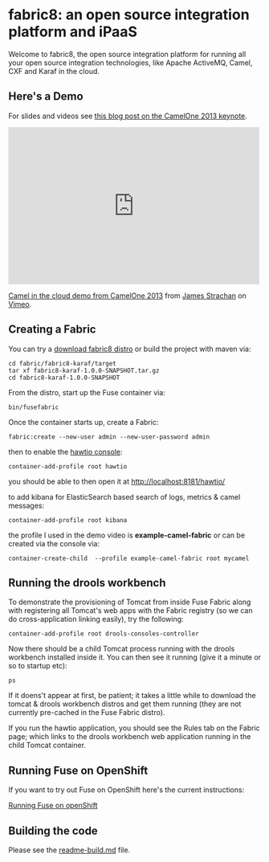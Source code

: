fabric8: an open source integration platform and iPaaS
======================================================

Welcome to fabric8, the open source integration platform for running all your open source integration technologies, like Apache ActiveMQ, Camel, CXF and Karaf in the cloud.

Here's a Demo
--------------

For slides and videos see [this blog post on the CamelOne 2013 keynote](http://macstrac.blogspot.com/2013/06/introducing-apache-camel-based-open.html).

<iframe src="http://player.vimeo.com/video/68126320" width="500" height="313" frameborder="0" webkitAllowFullScreen mozallowfullscreen allowFullScreen></iframe> <p><a href="http://vimeo.com/68126320">Camel in the cloud demo from CamelOne 2013</a> from <a href="http://vimeo.com/user18878300">James Strachan</a> on <a href="http://vimeo.com">Vimeo</a>.</p>

Creating a Fabric
-----------------

You can try a [download fabric8 distro](https://repository.jboss.org/nexus/content/repositories/ea/io/fabric8/fabric8-karaf/1.0.0.redhat-321/) or build the project with maven via:

    cd fabric/fabric8-karaf/target
    tar xf fabric8-karaf-1.0.0-SNAPSHOT.tar.gz
    cd fabric8-karaf-1.0.0-SNAPSHOT

From the distro, start up the Fuse container via:

    bin/fusefabric

Once the container starts up, create a Fabric:

    fabric:create --new-user admin --new-user-password admin

then to enable the [hawtio console](http://hawt.io/):

    container-add-profile root hawtio

you should be able to then open it at [http://localhost:8181/hawtio/](http://localhost:8181/hawtio/)

to add kibana for ElasticSearch based search of logs, metrics & camel messages:

    container-add-profile root kibana

the profile I used in the demo video is **example-camel-fabric** or can be created via the console via:

    container-create-child  --profile example-camel-fabric root mycamel


Running the drools workbench
----------------------------

To demonstrate the provisioning of Tomcat from inside Fuse Fabric along with registering all Tomcat's web apps with the Fabric registry (so we can do cross-application linking easily), try the following:

    container-add-profile root drools-consoles-controller

Now there should be a child Tomcat process running with the drools workbench installed inside it. You can then see it running (give it a minute or so to startup etc):

    ps

If it doens't appear at first, be patient; it takes a little while to download the tomcat & drools workbench distros and get them running (they are not currently pre-cached in the Fuse Fabric distro).

If you run the hawtio application, you should see the Rules tab on the Fabric page; which links to the drools workbench web application running in the child Tomcat container.


Running Fuse on OpenShift
-------------------------

If you want to try out Fuse on OpenShift here's the current instructions:

[Running Fuse on openShift](https://github.com/jboss-fuse/fuse-openshift-cartridge/blob/master/README.md)

Building the code
-----------------

Please see the [readme-build.md](readme-build.md) file.
